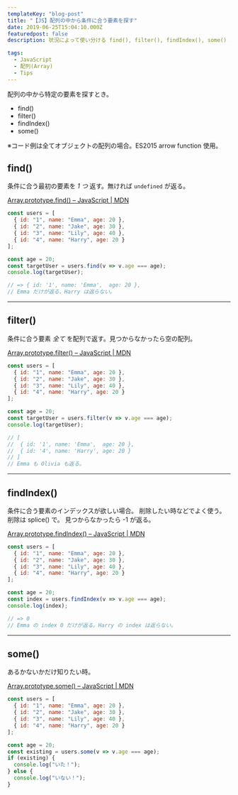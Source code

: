 ```yaml
---
templateKey: "blog-post"
title: "【JS】配列の中から条件に合う要素を探す"
date: 2019-06-25T15:04:10.000Z
featuredpost: false
description: 状況によって使い分ける find(), filter(), findIndex(), some() メソッドについてのメモ。

tags:
  - JavaScript
  - 配列(Array)
  - Tips
---
```


配列の中から特定の要素を探すとき。

- find()
- filter()
- findIndex()
- some()

※コード例は全てオブジェクトの配列の場合。ES2015 arrow function 使用。

## find()

条件に合う最初の要素を _1 つ_ 返す。無ければ `undefined` が返る。

[Array.prototype.find() – JavaScript | MDN](https://developer.mozilla.org/en-US/docs/Web/JavaScript/Reference/Global_Objects/Array/find)

```javascript
const users = [
  { id: "1", name: "Emma", age: 20 },
  { id: "2", name: "Jake", age: 30 },
  { id: "3", name: "Lily", age: 40 },
  { id: "4", name: "Harry", age: 20 }
];

const age = 20;
const targetUser = users.find(v => v.age === age);
console.log(targetUser);

// => { id: '1', name: 'Emma',  age: 20 },
// Emma だけが返る、Harry は返らない。
```

---

## filter()

条件に合う要素 _全て_ を配列で返す。見つからなかったら空の配列。

[Array.prototype.filter() – JavaScript | MDN](https://developer.mozilla.org/en-US/docs/Web/JavaScript/Reference/Global_Objects/Array/filter)

```javascript
const users = [
  { id: "1", name: "Emma", age: 20 },
  { id: "2", name: "Jake", age: 30 },
  { id: "3", name: "Lily", age: 40 },
  { id: "4", name: "Harry", age: 20 }
];

const age = 20;
const targetUser = users.filter(v => v.age === age);
console.log(targetUser);

// [
//  { id: '1', name: 'Emma',  age: 20 },
//  { id: '4', name: 'Harry', age: 20 }
// ]
// Emma も Olivia も返る。
```

---

## findIndex()

条件に合う要素のインデックスが欲しい場合。
削除したい時などでよく使う。
削除は splice() で。
見つからなかったら -1 が返る。

[Array.prototype.findIndex() – JavaScript | MDN](https://developer.mozilla.org/en-US/docs/Web/JavaScript/Reference/Global_Objects/Array/findIndex)

```javascript
const users = [
  { id: "1", name: "Emma", age: 20 },
  { id: "2", name: "Jake", age: 30 },
  { id: "3", name: "Lily", age: 40 },
  { id: "4", name: "Harry", age: 20 }
];

const age = 20;
const index = users.findIndex(v => v.age === age);
console.log(index);

// => 0
// Emma の index 0 だけが返る。Harry の index は返らない。
```

---

## some()

あるかないかだけ知りたい時。

[Array.prototype.some() – JavaScript | MDN](https://developer.mozilla.org/en-US/docs/Web/JavaScript/Reference/Global_Objects/Array/some)

```javascript
const users = [
  { id: "1", name: "Emma", age: 20 },
  { id: "2", name: "Jake", age: 30 },
  { id: "3", name: "Lily", age: 40 },
  { id: "4", name: "Harry", age: 20 }
];

const age = 20;
const existing = users.some(v => v.age === age);
if (existing) {
  console.log("いた！");
} else {
  console.log("いない！");
}
```
